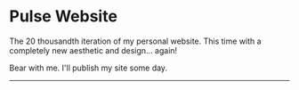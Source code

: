 # Pulse Website

The 20 thousandth iteration of my personal website. This time
with a completely new aesthetic and design... again!

Bear with me. I'll publish my site some day.

___
